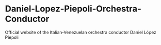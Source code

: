 # Daniel-Lopez-Piepoli-Orchestra-Conductor
Official website of the Italian-Venezuelan orchestra conductor Daniel López Piepoli
